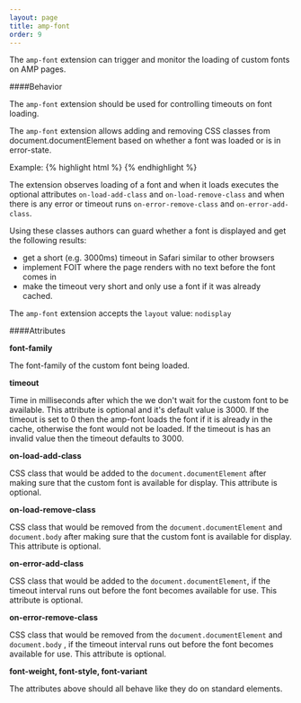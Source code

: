 ```yaml
---
layout: page
title: amp-font
order: 9
---
```


<!---
Copyright 2015 The AMP HTML Authors. All Rights Reserved.

Licensed under the Apache License, Version 2.0 (the "License");
you may not use this file except in compliance with the License.
You may obtain a copy of the License at

      http://www.apache.org/licenses/LICENSE-2.0

Unless required by applicable law or agreed to in writing, software
distributed under the License is distributed on an "AS-IS" BASIS,
WITHOUT WARRANTIES OR CONDITIONS OF ANY KIND, either express or implied.
See the License for the specific language governing permissions and
limitations under the License.

-->



The `amp-font` extension can trigger and monitor the loading of custom fonts on AMP pages.


####Behavior

The `amp-font` extension should be used for controlling timeouts on font loading.

The `amp-font` extension allows adding and removing CSS classes from document.documentElement based on whether a font was loaded or is in error-state.

Example:
{% highlight html %}
  <amp-font
      layout="nodisplay"
      font-family="My Font"
      timeout="3000"
      on-error-remove-class="my-font-loading"
      on-error-add-class="my-font-missing"></amp-font>
  <amp-font
      layout="nodisplay"
      font-family="My Other Font"
      timeout="1000"
      on-load-add-class="my-other-font-loaded"
      on-load-remove-class="my-other-font-loading"></amp-font>
{% endhighlight %}

The extension observes loading of a font and when it loads executes the optional attributes `on-load-add-class` and `on-load-remove-class` and when there is any error or timeout runs `on-error-remove-class` and `on-error-add-class`.

Using these classes authors can guard whether a font is displayed and get the following results:

- get a short (e.g. 3000ms) timeout in Safari similar to other browsers
- implement FOIT where the page renders with no text before the font comes in
- make the timeout very short and only use a font if it was already cached.


The `amp-font` extension accepts the `layout` value:  `nodisplay`

####Attributes

**font-family**

The font-family of the custom font being loaded.

**timeout**

Time in milliseconds after which the we don't wait for the custom font to be available. This attribute is optional and it's default value is 3000. If the timeout is set to 0 then the amp-font loads the font if it is already in the cache, otherwise the font would not be loaded. If the timeout is has an invalid value then the timeout defaults to 3000.

**on-load-add-class**

CSS class that would be added to the `document.documentElement`  after making sure that the custom font is available for display. This attribute is optional.

**on-load-remove-class**

CSS class that would be removed from the `document.documentElement` and `document.body` after making sure that the custom font is available for display. This attribute is optional.

**on-error-add-class**

CSS class that would be added to the `document.documentElement`, if the timeout interval runs out before the font becomes available for use. This attribute is optional.

**on-error-remove-class**

CSS class that would be removed from the `document.documentElement` and `document.body` , if the timeout interval runs out before the font becomes available for use. This attribute is optional.

**font-weight, font-style, font-variant**

The attributes above should all behave like they do on standard elements.
